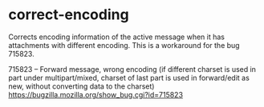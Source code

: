 correct-encoding
================

Corrects encoding information of the active message when it has attachments with different encoding. This is a workaround for the bug 715823.

715823 – Forward message, wrong encoding (if different charset is used in part under multipart/mixed, charset of last part is used in forward/edit as new, without converting data to the charset)
https://bugzilla.mozilla.org/show_bug.cgi?id=715823
